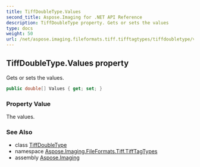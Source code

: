 ```yaml
---
title: TiffDoubleType.Values
second_title: Aspose.Imaging for .NET API Reference
description: TiffDoubleType property. Gets or sets the values
type: docs
weight: 50
url: /net/aspose.imaging.fileformats.tiff.tifftagtypes/tiffdoubletype/values/
---
```

## TiffDoubleType.Values property

Gets or sets the values.

```csharp
public double[] Values { get; set; }
```

### Property Value

The values.

### See Also

* class [TiffDoubleType](../)
* namespace [Aspose.Imaging.FileFormats.Tiff.TiffTagTypes](../../tiffdoubletype/)
* assembly [Aspose.Imaging](../../../)


